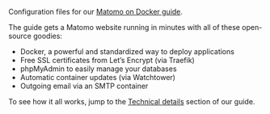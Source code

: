 Configuration files for our [Matomo on Docker
guide](https://docs.bytemark.co.uk/article/how-to-setup-a-matomo-server-using-docker/).

The guide gets a Matomo website running in minutes with all of these
open-source goodies:

* Docker, a powerful and standardized way to deploy applications
* Free SSL certificates from Let’s Encrypt (via Traefik)
* phpMyAdmin to easily manage your databases
* Automatic container updates (via Watchtower)
* Outgoing email via an SMTP container

To see how it all works, jump to the [Technical
details](https://docs.bytemark.co.uk/article/how-to-setup-a-matomo-server-using-docker/#technical-details)
section of our guide.
